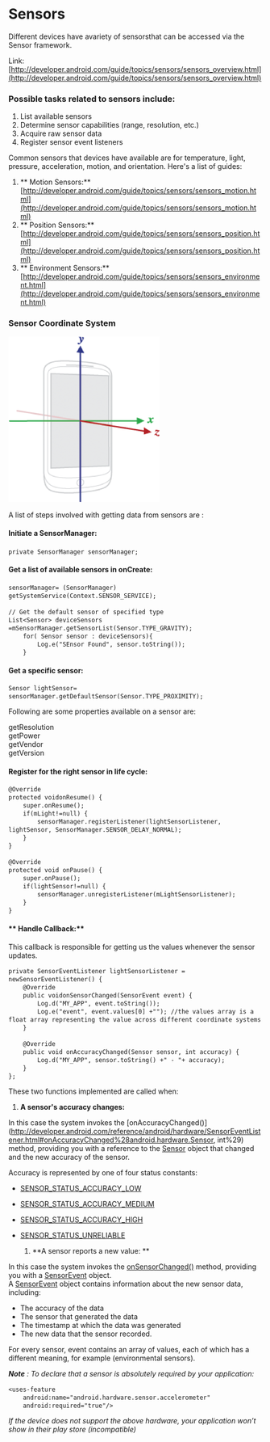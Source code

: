 # **Sensors**

Different devices have avariety of sensorsthat can be accessed via the Sensor framework.

Link:[http://developer.android.com/guide/topics/sensors/sensors_overview.html](http://developer.android.com/guide/topics/sensors/sensors_overview.html)

### Possible tasks related to sensors include:

1. List available sensors
2. Determine sensor capabilities \(range, resolution, etc.\)
3. Acquire raw sensor data
4. Register sensor event listeners

Common sensors that devices have available are for temperature, light, pressure, acceleration, motion, and orientation. Here's a list of guides:

1. ** Motion Sensors:**[http://developer.android.com/guide/topics/sensors/sensors_motion.html](http://developer.android.com/guide/topics/sensors/sensors_motion.html)
2. ** Position Sensors:**[http://developer.android.com/guide/topics/sensors/sensors_position.html](http://developer.android.com/guide/topics/sensors/sensors_position.html)
3. ** Environment Sensors:**[http://developer.android.com/guide/topics/sensors/sensors_environment.html](http://developer.android.com/guide/topics/sensors/sensors_environment.html)

### **Sensor Coordinate System**

![](img/sensor-coordinate.png)

A list of steps involved with getting data from sensors are :

#### **Initiate a SensorManager:**

`private SensorManager sensorManager;`

#### **Get a list of available sensors in onCreate:**

```
sensorManager= (SensorManager) getSystemService(Context.SENSOR_SERVICE);

// Get the default sensor of specified type
List<Sensor> deviceSensors =mSensorManager.getSensorList(Sensor.TYPE_GRAVITY);
    for( Sensor sensor : deviceSensors){
        Log.e("SEnsor Found", sensor.toString());
    }
```

#### **Get a specific sensor:**

```
Sensor lightSensor= sensorManager.getDefaultSensor(Sensor.TYPE_PROXIMITY);
```

Following are some properties available on a sensor are:

getResolution  
getPower  
getVendor  
getVersion

#### **Register for the right sensor in life cycle:**

```
@Override
protected voidonResume() {
    super.onResume();
    if(mLight!=null) {
        sensorManager.registerListener(lightSensorListener, lightSensor, SensorManager.SENSOR_DELAY_NORMAL);
    }
}

@Override
protected void onPause() {
    super.onPause();
    if(lightSensor!=null) {
        sensorManager.unregisterListener(mLightSensorListener);
    }
}
```

#### ** Handle Callback:**

This callback is responsible for getting us the values whenever the sensor updates.

```
private SensorEventListener lightSensorListener = newSensorEventListener() {
    @Override
    public voidonSensorChanged(SensorEvent event) {
        Log.d("MY_APP", event.toString());
        Log.e("event", event.values[0] +""); //the values array is a float array representing the value across different coordinate systems
    }

    @Override
    public void onAccuracyChanged(Sensor sensor, int accuracy) {
        Log.d("MY_APP", sensor.toString() +" - "+ accuracy);
    }
};
```

These two functions implemented are called when:

1. **A sensor's accuracy changes:**

In this case the system invokes the [onAccuracyChanged\(\)](http://developer.android.com/reference/android/hardware/SensorEventListener.html#onAccuracyChanged%28android.hardware.Sensor, int%29) method, providing you with a reference to the [Sensor](http://developer.android.com/reference/android/hardware/Sensor.html) object that changed and the new accuracy of the sensor.

Accuracy is represented by one of four status constants:

- [SENSOR_STATUS_ACCURACY_LOW](http://developer.android.com/reference/android/hardware/SensorManager.html#SENSOR_STATUS_ACCURACY_LOW)
- [SENSOR_STATUS_ACCURACY_MEDIUM](http://developer.android.com/reference/android/hardware/SensorManager.html#SENSOR_STATUS_ACCURACY_MEDIUM)
- [SENSOR_STATUS_ACCURACY_HIGH](http://developer.android.com/reference/android/hardware/SensorManager.html#SENSOR_STATUS_ACCURACY_HIGH)
- [SENSOR_STATUS_UNRELIABLE](http://developer.android.com/reference/android/hardware/SensorManager.html#SENSOR_STATUS_UNRELIABLE)

  1. **A sensor reports a new value: **

In this case the system invokes the [onSensorChanged\(\)](http://developer.android.com/reference/android/hardware/SensorEventListener.html#onSensorChanged%28android.hardware.SensorEvent%29) method, providing you with a [SensorEvent](http://developer.android.com/reference/android/hardware/SensorEvent.html) object.  
A [SensorEvent](http://developer.android.com/reference/android/hardware/SensorEvent.html) object contains information about the new sensor data, including:

- The accuracy of the data
- The sensor that generated the data
- The timestamp at which the data was generated
- The new data that the sensor recorded.

For every sensor, event contains an array of values, each of which has a different meaning, for example \(environmental sensors\).

_**Note** : To declare that a sensor is absolutely required by your application:_

```
<uses-feature
    android:name="android.hardware.sensor.accelerometer"
    android:required="true"/>
```

_If the device does not support the above hardware, your application won’t show in their play store \(incompatible\)_
